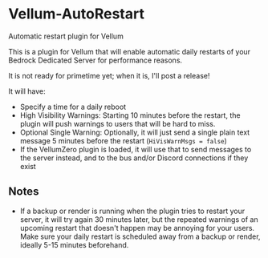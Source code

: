 # Vellum-AutoRestart
 Automatic restart plugin for Vellum

This is a plugin for Vellum that will enable automatic daily restarts of your Bedrock Dedicated Server for performance reasons.

It is not ready for primetime yet; when it is, I'll post a release!

It will have:
- Specify a time for a daily reboot
- High Visibility Warnings: Starting 10 minutes before the restart, the plugin will push warnings to users that will be hard to miss.
- Optional Single Warning: Optionally, it will just send a single plain text message 5 minutes before the restart (`HiVisWarnMsgs = false`)
- If the VellumZero plugin is loaded, it will use that to send messages to the server instead, and to the bus and/or Discord connections if they exist


## Notes
- If a backup or render is running when the plugin tries to restart your server, it will try again 30 minutes later, but the repeated warnings of an upcoming restart that doesn't happen may be annoying for your users.  Make sure your daily restart is scheduled away from a backup or render, ideally 5-15 minutes beforehand.
